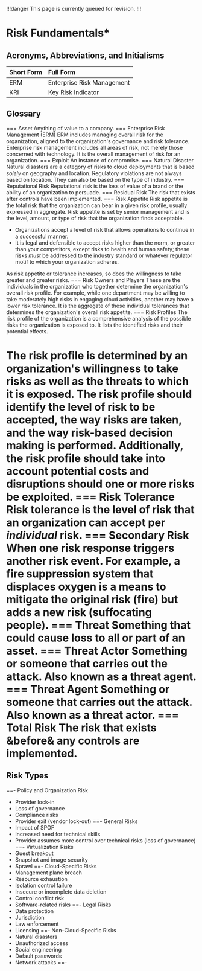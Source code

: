 !!!danger
This page is currently queued for revision.
!!!

# Risk Fundamentals*

## Acronyms, Abbreviations, and Initialisms

Short Form | Full Form
:--- | :---
ERM | Enterprise Risk Management
KRI | Key Risk Indicator

## Glossary

=== Asset
Anything of value to a company.
=== Enterprise Risk Management (ERM)
ERM includes managing overall risk for the organization, aligned to the organization's governance and risk tolerance. Enterprise risk management includes all areas of risk, not merely those concerned with technology. It is the overall management of risk for an organization.
=== Exploit
An instance of compromise.
=== Natural Disaster
Natural disasters are a category of risks to cloud deployments that is based *solely* on geography and location. Regulatory violations are not always based on location. They can also be based on the type of industry.
=== Reputational Risk
Reputational risk is the loss of value of a brand or the ability of an organization to persuade.
=== Residual Risk
The risk that exists after controls have been implemented.
=== Risk Appetite
Risk appetite is the total risk that the organization can bear in a given risk profile, usually expressed in aggregate. Risk appetite is set by senior management and is the level, amount, or type of risk that the organization finds acceptable.

- Organizations accept a level of risk that allows operations to continue in a successful manner.
- It is legal and defensible to accept risks higher than the norm, or greater than your competitors, except risks to health and human safety; these risks *must* be addressed to the industry standard or whatever regulator motif to which your organization adheres.

As risk appetite or tolerance increases, so does the willingness to take greater and greater risks.
=== Risk Owners and Players
These are the individuals in the organization who together determine the organization's overall risk profile. For example, while one department may be willing to take moderately high risks in engaging cloud activities, another may have a lower risk tolerance. It is the aggregate of these individual tolerances that determines the organization's overall risk appetite.
=== Risk Profiles
The risk profile of the organization is a comprehensive analysis of the possible risks the organization is exposed to. It lists the identified risks and their potential effects.

The risk profile is determined by an organization's willingness to take risks as well as the threats to which it is exposed. The risk profile should identify the level of risk to be accepted, the way risks are taken, and the way risk-based decision making is performed. Additionally, the risk profile should take into account potential costs and disruptions should one or more risks be exploited.
=== Risk Tolerance
Risk tolerance is the level of risk that an organization can accept per *individual* risk.
=== Secondary Risk
When one risk response triggers another risk event. For example, a fire suppression system that displaces oxygen is a means to mitigate the original risk (fire) but adds a new risk (suffocating people).
=== Threat
Something that could cause loss to all or part of an asset.
=== Threat Actor
Something or someone that carries out the attack. Also known as a threat agent.
=== Threat Agent
Something or someone that carries out the attack. Also known as a threat actor.
=== Total Risk
The risk that exists &before& any controls are implemented.
===

## Risk Types

==- Policy and Organization Risk
- Provider lock-in
- Loss of governance
- Compliance risks
- Provider exit (vendor lock-out)
==- General Risks
- Impact of SPOF
- Increased need for technical skills
- Provider assumes more control over technical risks (loss of governance)
==- Virtualization Risks
- Guest breakout
- Snapshot and image security
- Sprawl
==- Cloud-Specific Risks
- Management plane breach
- Resource exhaustion
- Isolation control failure
- Insecure or incomplete data deletion
- Control conflict risk
- Software-related risks
==- Legal Risks
- Data protection
- Jurisdiction
- Law enforcement
- Licensing
==- Non-Cloud-Specific Risks
- Natural disasters
- Unauthorized access
- Social engineering
- Default passwords
- Network attacks
==-
